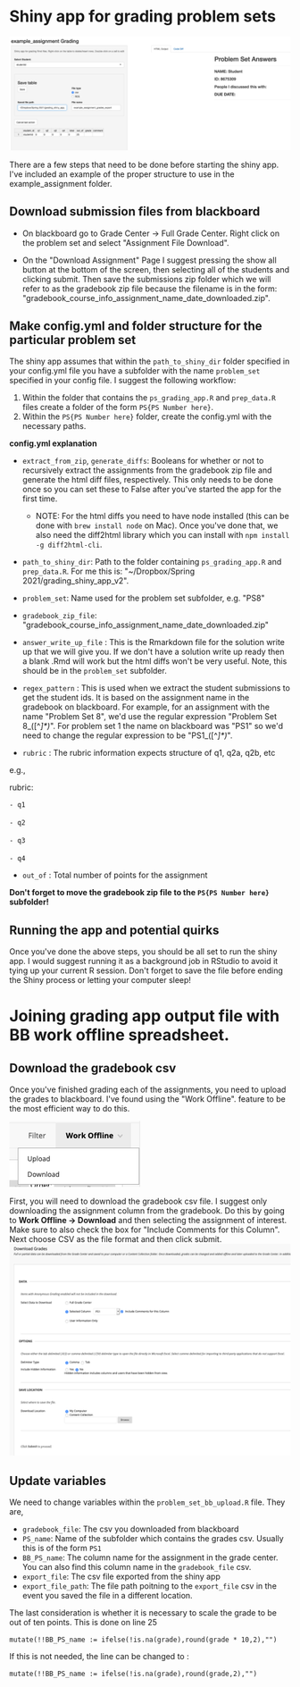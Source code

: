 # Shiny app for grading problem sets

![Screenshot of the grading app](img/grading_app_screenshot.png)

There are a few steps that need to be done before starting the shiny app. I've included an example of the proper structure to use in the example_assignment folder.

## Download submission files from blackboard
* On blackboard go to Grade Center -> Full Grade Center. Right click on the problem set and select "Assignment File Download".

* On the "Download Assignment" Page I suggest pressing the show all button at the bottom of the screen, then selecting all of the students and clicking submit. Then save the submissions zip folder which we will refer to as the gradebook zip file because the filename is in the form: "gradebook_course_info_assignment_name_date_downloaded.zip".


## Make config.yml and folder structure for the particular problem set
The shiny app assumes that within the `path_to_shiny_dir` folder specified in your config.yml file you have a subfolder with the name `problem_set` specified in your config file. I suggest the following workflow:

1. Within the folder that contains the `ps_grading_app.R` and `prep_data.R` files create a folder of the form `PS{PS Number here}`.
2. Within the `PS{PS Number here}` folder, create the config.yml with the necessary paths. 

**config.yml explanation** 
* `extract_from_zip`, `generate_diffs`: Booleans for whether or not to recursively extract the assignments from the gradebook zip file and generate the html diff files, respectively. This only needs to be done once so you can set these to False after you've started the app for the first time.
    * NOTE: For the html diffs you need to have node installed (this can be done with `brew install node` on Mac). Once you've done that, we also need the diff2html library which you can install with `npm install -g diff2html-cli`.

* `path_to_shiny_dir`: Path to the folder containing `ps_grading_app.R` and `prep_data.R`. For me this is: "~/Dropbox/Spring 2021/grading_shiny_app_v2".
* `problem_set`: Name used for the problem set subfolder, e.g. "PS8"
* `gradebook_zip_file`: "gradebook_course_info_assignment_name_date_downloaded.zip"
* `answer_write_up_file` : This is the Rmarkdown file for the solution write up that we will give you. If we don't have a solution write up ready then a blank .Rmd will work but the html diffs won't be very useful. Note, this should be in the `problem_set` subfolder.
* `regex_pattern` : This is used when we extract the student submissions to get the student ids. It is based on the assignment name in the gradebook on blackboard. For example, for an assignment with the name "Problem Set 8", we'd use the regular expression "Problem Set 8_([^_]*)_". For problem set 1 the name on blackboard was "PS1" so we'd need to change the regular expression to be "PS1_([^_]*)_".

* `rubric` : The rubric information expects structure of q1, q2a, q2b, etc

e.g.,

rubric:

    - q1
    
    - q2
    
    - q3
    
    - q4
    
* `out_of` : Total number of points for the assignment

**Don't forget to move the gradebook zip file to the `PS{PS Number here}` subfolder!**

## Running the app and potential quirks
Once you've done the above steps, you should be all set to run the shiny app. I would suggest running it as a background job in RStudio to avoid it tying up your current R session. Don't forget to save the file before ending the Shiny process or letting your computer sleep!


# Joining grading app output file with BB work offline spreadsheet.

## Download the gradebook csv
Once you've finished grading each of the assignments, you need to upload the grades to blackboard. I've found using the "Work Offline". feature to be the most efficient way to do this.

![Work offline button in the gradecenter](img/work_offline_button.png)

First, you will need to download the gradebook csv file. I suggest only downloading the assignment column from the gradebook. Do this by going to **Work Offline -> Download** and then selecting the assignment of interest. Make sure to also check the box for "Include Comments for this Column". Next choose CSV as the file format and then click submit.
![Download gradebook for a specific column](img/download_gradebook.png)


## Update variables

We need to change variables within the `problem_set_bb_upload.R` file. They are,

* `gradebook_file`: The csv you downloaded from blackboard
* `PS_name`: Name of the subfolder which contains the grades csv. Usually this is of the form `PS1`
* `BB_PS_name`: The column name for the assignment in the grade center. You can also find this column name in the `gradebook_file` csv.
* `export_file`: The csv file exported from the shiny app
* `export_file_path`: The file path poitning to the `export_file` csv in the event you saved the file in a different location.

The last consideration is whether it is necessary to scale the grade to be out of ten points. This is done on line 25

```lang-r
mutate(!!BB_PS_name := ifelse(!is.na(grade),round(grade * 10,2),"")
```

If this is not needed, the line can be changed to :
```lang-r
mutate(!!BB_PS_name := ifelse(!is.na(grade),round(grade,2),"")
```
